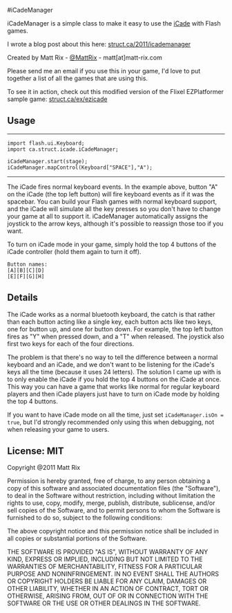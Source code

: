 #iCadeManager

iCadeManager is a simple class to make it easy to use the [iCade](http://www.ionaudio.com/products/details/icade) with Flash games. 

I wrote a blog post about this here: [struct.ca/2011/icademanager](http://struct.ca/2011/icademanager)

Created by Matt Rix - [@MattRix](http://twitter.com/MattRix) - matt[at]matt-rix.com

Please send me an email if you use this in your game, I'd love to put together a list of all the games that are using this.

To see it in action, check out this modified version of the Flixel EZPlatformer sample game: [struct.ca/ex/ezicade](http://struct.ca/ex/ezicade)

## Usage
- - -
    import flash.ui.Keyboard;
    import ca.struct.icade.iCadeManager;
    
    iCadeManager.start(stage);
    iCadeManager.mapControl(Keyboard["SPACE"],"A");
- - -

The iCade fires normal keyboard events. In the example above, button "A" on the iCade (the top left button) will fire keyboard events as if it was the spacebar. You can build your Flash games with normal keyboard support, and the iCade will simulate all the key presses so you don't have to change your game at all to support it. iCadeManager automatically assigns the joystick to the arrow keys, although it's possible to reassign those too if you want. 

To turn on iCade mode in your game, simply hold the top 4 buttons of the iCade controller (hold them again to turn it off). 

    Button names:
    [A][B][C][D]
    [E][F][G][H]

## Details
The iCade works as a normal bluetooth keyboard, the catch is that rather than each button acting like a single key, each button acts like two keys, one for button up, and one for button down. For example, the top left button fires as "Y" when pressed down, and a "T" when released. The joystick also first two keys for each of the four directions.

The problem is that there's no way to tell the difference between a normal keyboard and an iCade, and we don't want to be listening for the iCade's keys all the time (because it uses 24 letters). The solution I came up with is to only enable the iCade if you hold the top 4 buttons on the iCade at once. This way you can have a game that works like normal for regular keyboard players and then iCade players just have to turn on iCade mode by holding the top 4 buttons.

If you want to have iCade mode on all the time, just set `iCadeManager.isOn = true`, but I'd strongly recommended only using this when debugging, not when releasing your game to users.

## License: MIT

Copyright @2011 Matt Rix

Permission is hereby granted, free of charge, to any person obtaining a copy
of this software and associated documentation files (the "Software"), to deal
in the Software without restriction, including without limitation the rights
to use, copy, modify, merge, publish, distribute, sublicense, and/or sell
copies of the Software, and to permit persons to whom the Software is
furnished to do so, subject to the following conditions:

The above copyright notice and this permission notice shall be included in
all copies or substantial portions of the Software.

THE SOFTWARE IS PROVIDED "AS IS", WITHOUT WARRANTY OF ANY KIND, EXPRESS OR
IMPLIED, INCLUDING BUT NOT LIMITED TO THE WARRANTIES OF MERCHANTABILITY,
FITNESS FOR A PARTICULAR PURPOSE AND NONINFRINGEMENT. IN NO EVENT SHALL THE
AUTHORS OR COPYRIGHT HOLDERS BE LIABLE FOR ANY CLAIM, DAMAGES OR OTHER
LIABILITY, WHETHER IN AN ACTION OF CONTRACT, TORT OR OTHERWISE, ARISING FROM,
OUT OF OR IN CONNECTION WITH THE SOFTWARE OR THE USE OR OTHER DEALINGS IN
THE SOFTWARE.
